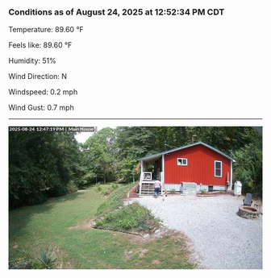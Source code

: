 ### Conditions as of August 24, 2025 at 12:52:34 PM CDT 

Temperature: 89.60 &deg;F

Feels like: 89.60 &deg;F

Humidity: 51%

Wind Direction: N

Windspeed: 0.2 mph

Wind Gust: 0.7 mph

---

<img src="./images/latest.jpeg"/>

